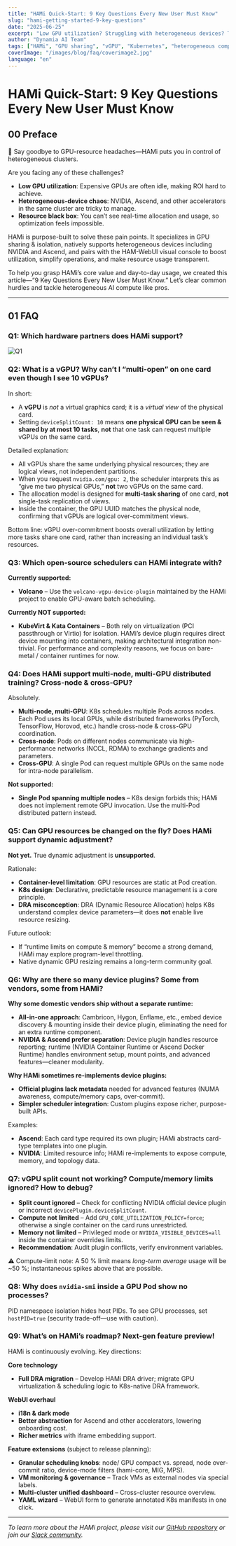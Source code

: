 ```yaml
---
title: "HAMi Quick-Start: 9 Key Questions Every New User Must Know"
slug: "hami-getting-started-9-key-questions"
date: "2025-06-25"
excerpt: "Low GPU utilization? Struggling with heterogeneous devices? This article answers 9 must-know questions to get you up to speed with HAMi, covering hardware compatibility, vGPU mechanics, distributed training, dynamic resources, and the project roadmap."
author: "Dynamia AI Team"
tags: ["HAMi", "GPU sharing", "vGPU", "Kubernetes", "heterogeneous compute", "getting-started guide"]
coverImage: "/images/blog/faq/coverimage2.jpg"
language: "en"
---
```


# HAMi Quick-Start: 9 Key Questions Every New User Must Know

## 00 Preface

🚀 Say goodbye to GPU-resource headaches—HAMi puts you in control of heterogeneous clusters.

Are you facing any of these challenges?
* **Low GPU utilization**: Expensive GPUs are often idle, making ROI hard to achieve.
* **Heterogeneous-device chaos**: NVIDIA, Ascend, and other accelerators in the same cluster are tricky to manage.
* **Resource black box**: You can’t see real-time allocation and usage, so optimization feels impossible.

HAMi is purpose-built to solve these pain points. It specializes in GPU sharing & isolation, natively supports heterogeneous devices including NVIDIA and Ascend, and pairs with the HAM-WebUI visual console to boost utilization, simplify operations, and make resource usage transparent.

To help you grasp HAMi’s core value and day-to-day usage, we created this article—“9 Key Questions Every New User Must Know.” Let’s clear common hurdles and tackle heterogeneous AI compute like pros.

---

## 01 FAQ

### Q1: Which hardware partners does HAMi support?

![Q1](/images/blog/faq/q2.jpg)

### Q2: What is a vGPU? Why can’t I “multi-open” on one card even though I see 10 vGPUs?

In short:
* A **vGPU** is *not* a virtual graphics card; it is a *virtual view* of the physical card.
* Setting `deviceSplitCount: 10` means **one physical GPU can be seen & shared by at most 10 tasks**, **not** that one task can request multiple vGPUs on the same card.

Detailed explanation:
* All vGPUs share the same underlying physical resources; they are logical views, not independent partitions.
* When you request `nvidia.com/gpu: 2`, the scheduler interprets this as “give me two physical GPUs,” **not** two vGPUs on the same card.
* The allocation model is designed for **multi-task sharing** of one card, **not** single-task replication of views.
* Inside the container, the GPU UUID matches the physical node, confirming that vGPUs are logical over-commitment views.

Bottom line: vGPU over-commitment boosts overall utilization by letting more tasks share one card, rather than increasing an individual task’s resources.

### Q3: Which open-source schedulers can HAMi integrate with?

**Currently supported:**
* **Volcano** – Use the `volcano-vgpu-device-plugin` maintained by the HAMi project to enable GPU-aware batch scheduling.

**Currently NOT supported:**
* **KubeVirt & Kata Containers** – Both rely on virtualization (PCI passthrough or Virtio) for isolation. HAMi’s device plugin requires direct device mounting into containers, making architectural integration non-trivial. For performance and complexity reasons, we focus on bare-metal / container runtimes for now.

### Q4: Does HAMi support multi-node, multi-GPU distributed training? Cross-node & cross-GPU?

Absolutely.

* **Multi-node, multi-GPU**: K8s schedules multiple Pods across nodes. Each Pod uses its local GPUs, while distributed frameworks (PyTorch, TensorFlow, Horovod, etc.) handle cross-node & cross-GPU coordination.
* **Cross-node**: Pods on different nodes communicate via high-performance networks (NCCL, RDMA) to exchange gradients and parameters.
* **Cross-GPU**: A single Pod can request multiple GPUs on the same node for intra-node parallelism.

**Not supported:**
* **Single Pod spanning multiple nodes** – K8s design forbids this; HAMi does not implement remote GPU invocation. Use the multi-Pod distributed pattern instead.

### Q5: Can GPU resources be changed on the fly? Does HAMi support dynamic adjustment?

**Not yet.** True dynamic adjustment is **unsupported**.

Rationale:
* **Container-level limitation**: GPU resources are static at Pod creation.
* **K8s design**: Declarative, predictable resource management is a core principle.
* **DRA misconception**: DRA (Dynamic Resource Allocation) helps K8s understand complex device parameters—it does **not** enable live resource resizing.

Future outlook:
* If “runtime limits on compute & memory” become a strong demand, HAMi may explore program-level throttling.
* Native dynamic GPU resizing remains a long-term community goal.

### Q6: Why are there so many device plugins? Some from vendors, some from HAMi?

**Why some domestic vendors ship without a separate runtime:**
* **All-in-one approach**: Cambricon, Hygon, Enflame, etc., embed device discovery & mounting inside their device plugin, eliminating the need for an extra runtime component.
* **NVIDIA & Ascend prefer separation**: Device plugin handles resource reporting; runtime (NVIDIA Container Runtime or Ascend Docker Runtime) handles environment setup, mount points, and advanced features—cleaner modularity.

**Why HAMi sometimes re-implements device plugins:**
* **Official plugins lack metadata** needed for advanced features (NUMA awareness, compute/memory caps, over-commit).
* **Simpler scheduler integration**: Custom plugins expose richer, purpose-built APIs.

Examples:
* **Ascend**: Each card type required its own plugin; HAMi abstracts card-type templates into one plugin.
* **NVIDIA**: Limited resource info; HAMi re-implements to expose compute, memory, and topology data.

### Q7: vGPU split count not working? Compute/memory limits ignored? How to debug?

* **Split count ignored** – Check for conflicting NVIDIA official device plugin or incorrect `devicePlugin.deviceSplitCount`.
* **Compute not limited** – Add `GPU_CORE_UTILIZATION_POLICY=force`; otherwise a single container on the card runs unrestricted.
* **Memory not limited** – Privileged mode or `NVIDIA_VISIBLE_DEVICES=all` inside the container overrides limits.
* **Recommendation**: Audit plugin conflicts, verify environment variables.

⚠️ Compute-limit note: A 50 % limit means *long-term average* usage will be ~50 %; instantaneous spikes above that are possible.

### Q8: Why does `nvidia-smi` inside a GPU Pod show no processes?

PID namespace isolation hides host PIDs. To see GPU processes, set `hostPID=true` (security trade-off—use with caution).

### Q9: What’s on HAMi’s roadmap? Next-gen feature preview!

HAMi is continuously evolving. Key directions:

**Core technology**
* **Full DRA migration** – Develop HAMi DRA driver; migrate GPU virtualization & scheduling logic to K8s-native DRA framework.

**WebUI overhaul**
* **i18n & dark mode**
* **Better abstraction** for Ascend and other accelerators, lowering onboarding cost.
* **Richer metrics** with iframe embedding support.

**Feature extensions** (subject to release planning):
* **Granular scheduling knobs**: node/ GPU compact vs. spread, node over-commit ratio, device-mode filters (hami-core, MIG, MPS).
* **VM monitoring & governance** – Track VMs as external nodes via special labels.
* **Multi-cluster unified dashboard** – Cross-cluster resource overview.
* **YAML wizard** – WebUI form to generate annotated K8s manifests in one click.

---

*To learn more about the HAMi project, please visit our [GitHub repository](https://github.com/Project-HAMi/HAMi) or join our [Slack community](https://cloud-native.slack.com/archives/C07T10BU4R2).* 
